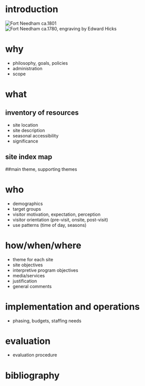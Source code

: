 # introduction

![Fort Needham ca.1801](http://www.mccord-museum.qc.ca/largeimages/0209.jpg)
![Fort Needham ca.1780, engraving by Edward Hicks](http://upload.wikimedia.org/wikipedia/commons/c/c1/Fort_Needham_1780_facing_Citadel_NSARM.jpg)
# why

* philosophy, goals, policies
* administration
* scope

# what 

## inventory of resources

* site location
* site description
* seasonal accessibility
* significance

## site index map

##main theme, supporting themes

# who

* demographics
* target groups
* visitor motivation, expectation, perception
* visitor orientation (pre-visit, onsite, post-visit)
* use patterns (time of day, seasons)

# how/when/where

* theme for each site
* site objectives
* interpretive program objectives
* media/services
* justification
* general comments

# implementation and operations

* phasing, budgets, staffing needs

# evaluation

* evaluation procedure

# bibliography
